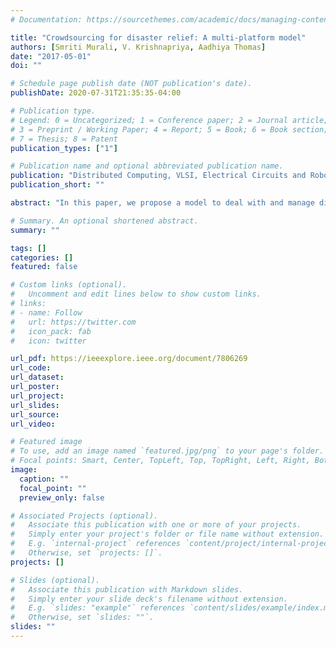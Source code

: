 ```yaml
---
# Documentation: https://sourcethemes.com/academic/docs/managing-content/

title: "Crowdsourcing for disaster relief: A multi-platform model"
authors: [Smriti Murali, V. Krishnapriya, Aadhiya Thomas]
date: "2017-05-01"
doi: ""

# Schedule page publish date (NOT publication's date).
publishDate: 2020-07-31T21:35:35-04:00

# Publication type.
# Legend: 0 = Uncategorized; 1 = Conference paper; 2 = Journal article;
# 3 = Preprint / Working Paper; 4 = Report; 5 = Book; 6 = Book section;
# 7 = Thesis; 8 = Patent
publication_types: ["1"]

# Publication name and optional abbreviated publication name.
publication: "Distributed Computing, VLSI, Electrical Circuits and Robotics (DISCOVER), IEEE"
publication_short: ""

abstract: "In this paper, we propose a model to deal with and manage disasters, taking into consideration the limitations of technology which hamper effective crisis management while handling the needs of victims, volunteers and government agencies. Our model aims at providing both an online and offline platform for data aggregation, dissemination and analysis. We propose a three level model which attempts to reduce the impact of the disaster on the victims by providing a platform that helps coordination between all parties involved, and ensures availability of resources and information. We discuss the existing solutions like Ushahidi and try to incorporate successful features into our model. Further, we use various techniques ranging from Natural Language Processing (NLP) to crowd sourcing, and ensure a robust, scalable solution which can be used by all the parties involved."

# Summary. An optional shortened abstract.
summary: ""

tags: []
categories: []
featured: false

# Custom links (optional).
#   Uncomment and edit lines below to show custom links.
# links:
# - name: Follow
#   url: https://twitter.com
#   icon_pack: fab
#   icon: twitter

url_pdf: https://ieeexplore.ieee.org/document/7806269
url_code:
url_dataset:
url_poster:
url_project:
url_slides:
url_source:
url_video:

# Featured image
# To use, add an image named `featured.jpg/png` to your page's folder.
# Focal points: Smart, Center, TopLeft, Top, TopRight, Left, Right, BottomLeft, Bottom, BottomRight.
image:
  caption: ""
  focal_point: ""
  preview_only: false

# Associated Projects (optional).
#   Associate this publication with one or more of your projects.
#   Simply enter your project's folder or file name without extension.
#   E.g. `internal-project` references `content/project/internal-project/index.md`.
#   Otherwise, set `projects: []`.
projects: []

# Slides (optional).
#   Associate this publication with Markdown slides.
#   Simply enter your slide deck's filename without extension.
#   E.g. `slides: "example"` references `content/slides/example/index.md`.
#   Otherwise, set `slides: ""`.
slides: ""
---
```

